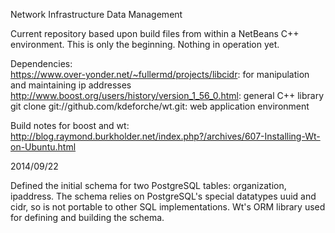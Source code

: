 Network Infrastructure Data Management

Current repository based upon build files from within a NetBeans C++ environment.  This is only the beginning.
Nothing in operation yet.

Dependencies:
<br>https://www.over-yonder.net/~fullermd/projects/libcidr:  for manipulation and maintaining ip addresses
<br>http://www.boost.org/users/history/version_1_56_0.html:  general C++ library
<br>git clone git://github.com/kdeforche/wt.git:  web application environment

Build notes for boost and wt:
<br>http://blog.raymond.burkholder.net/index.php?/archives/607-Installing-Wt-on-Ubuntu.html

2014/09/22

Defined the initial schema for two PostgreSQL tables:  organization, ipaddress.  The schema relies on PostgreSQL's 
special datatypes uuid and cidr, so is not portable to other SQL implementations.  Wt's ORM library 
used for defining and building the schema.
